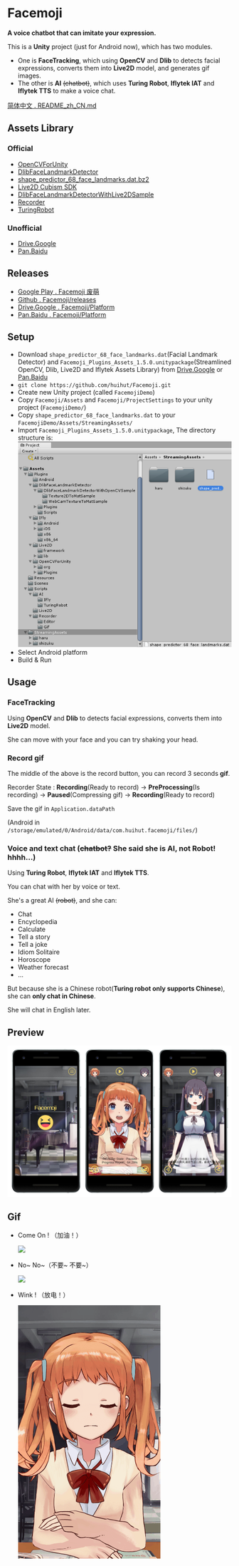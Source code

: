 # Facemoji

**A voice chatbot that can imitate your expression.**

This is a **Unity** project (just for Android now), which has two modules.

* One is **FaceTracking**, which using **OpenCV** and **Dlib** to detects facial expressions, converts them into **Live2D** model, and generates gif images. 
* The other is **AI** ~~(chatbot)~~, which uses **Turing Robot**, **Iflytek IAT** and **Iflytek TTS** to make a voice chat.

[简体中文 . README_zh_CN.md](README_zh_CN.md)

## Assets Library

### Official

* [OpenCVForUnity](https://enoxsoftware.com/opencvforunity/)
* [DlibFaceLandmarkDetector](https://enoxsoftware.com/dlibfacelandmarkdetector/)
* [shape_predictor_68_face_landmarks.dat.bz2](http://dlib.net/files/shape_predictor_68_face_landmarks.dat.bz2)
* [Live2D Cubism SDK](http://sites.cybernoids.jp/cubism-sdk2_e/unity_2-1)
* [DlibFaceLandmarkDetectorWithLive2DSample](https://github.com/utibenkei/DlibFaceLandmarkDetectorWithLive2DSample)
* [Recorder](https://github.com/Chman/Moments)
* [TuringRobot](https://github.com/huihut/TuringRobot)

### Unofficial

* [Drive.Google](https://drive.google.com/open?id=1ofJMFIdzXCdYYO3qO5hvrTQPJUumgSY-)
* [Pan.Baidu](https://pan.baidu.com/s/1U08B_wPY67Zh1RTwFhrihA)

## Releases

* [Google Play . Facemoji 废萌](https://play.google.com/store/apps/details?id=com.huihut.facemoji)
* [Github . Facemoji/releases](https://github.com/huihut/Facemoji/releases)
* [Drive.Google . Facemoji/Platform](https://drive.google.com/open?id=1ofJMFIdzXCdYYO3qO5hvrTQPJUumgSY-)
* [Pan.Baidu . Facemoji/Platform](https://pan.baidu.com/s/1U08B_wPY67Zh1RTwFhrihA)

## Setup

* Download `shape_predictor_68_face_landmarks.dat`(Facial Landmark Detector) and `Facemoji_Plugins_Assets_1.5.0.unitypackage`(Streamlined OpenCV, Dlib, Live2D and Iflytek Assets Library) from [Drive.Google](https://drive.google.com/open?id=1ofJMFIdzXCdYYO3qO5hvrTQPJUumgSY-) or [Pan.Baidu](https://pan.baidu.com/s/1U08B_wPY67Zh1RTwFhrihA)
* `git clone https://github.com/huihut/Facemoji.git`
* Create new Unity project (called `FacemojiDemo`)
* Copy `Facemoji/Assets` and `Facemoji/ProjectSettings` to your unity project (`FacemojiDemo/`)
* Copy `shape_predictor_68_face_landmarks.dat` to your `FacemojiDemo/Assets/StreamingAssets/`
* Import `Facemoji_Plugins_Assets_1.5.0.unitypackage`, The directory structure is:
    ![](Images/FacemojiDirectoryStructure.png)
* Select Android platform
* Build & Run

## Usage

### FaceTracking

Using **OpenCV** and **Dlib** to detects facial expressions, converts them into **Live2D** model.

She can move with your face and you can try shaking your head.

### Record gif

The middle of the above is the record button, you can record 3 seconds **gif**.

Recorder State : **Recording**(Ready to record) -> **PreProcessing**(Is recording) -> **Paused**(Compressing gif) -> **Recording**(Ready to record)

Save the gif in `Application.dataPath`

(Android in `/storage/emulated/0/Android/data/com.huihut.facemoji/files/`)

### Voice and text chat (~~chatbot?~~ She said she is AI, not Robot! hhhh...)

Using **Turing Robot**, **Iflytek IAT** and **Iflytek TTS**.

You can chat with her by voice or text.

She's a great AI ~~(robot)~~, and she can:

* Chat
* Encyclopedia
* Calculate
* Tell a story
* Tell a joke
* Idiom Solitaire
* Horoscope
* Weather forecast
* ...

But because she is a Chinese robot(**Turing robot only supports Chinese**), she can **only chat in Chinese**.

She will chat in English later.

## Preview

![](Images/Capture_Facemoji.png)

## Gif

* Come On ! （加油！）
    
    ![](Images/GifCapture-ComeOn.gif)

* No~ No~（不要~ 不要~）
    
    ![](Images/GifCapture-NoNo.gif)

* Wink ! （放电！）
    
    ![](Images/GifCapture-Spark.gif)